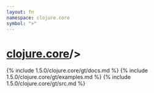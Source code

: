 ```yaml
---
layout: fn
namespace: clojure.core
symbol: ">"
---
```


# [clojure.core](../)/>

{% include 1.5.0/clojure.core/gt/docs.md %}
{% include 1.5.0/clojure.core/gt/examples.md %}
{% include 1.5.0/clojure.core/gt/src.md %}

